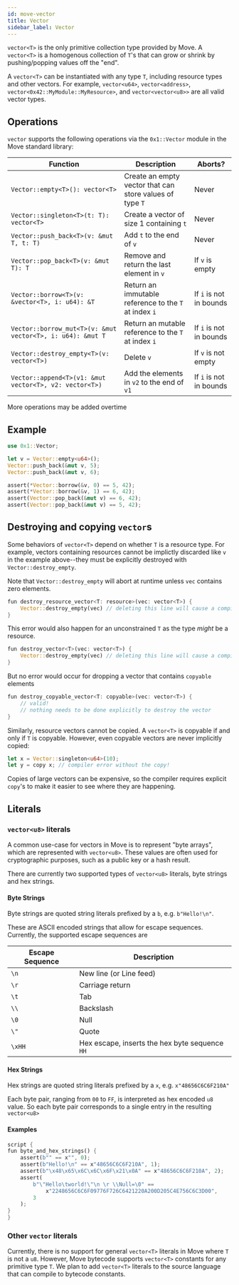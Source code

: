 ```yaml
---
id: move-vector
title: Vector
sidebar_label: Vector
---
```


`vector<T>` is the only primitive collection type provided by Move. A `vector<T>` is a homogenous collection of `T`'s that can grow or shrink by pushing/popping values off the "end".

A `vector<T>` can be instantiated with any type `T`, including resource types and other vectors. For example, `vector<u64>`, `vector<address>`, `vector<0x42::MyModule::MyResource>`, and `vector<vector<u8>>` are all valid vector types.

## Operations

`vector` supports the following operations via the `0x1::Vector` module in the Move standard library:

| Function | Description | Aborts?
| ---------- | ----------|----------
| `Vector::empty<T>(): vector<T>` | Create an empty vector that can store values of type `T` | Never
| `Vector::singleton<T>(t: T): vector<T>` | Create a vector of size 1 containing `t` | Never
| `Vector::push_back<T>(v: &mut T, t: T)` | Add `t` to the end of `v` | Never
| `Vector::pop_back<T>(v: &mut T): T` | Remove and return the last element in `v` | If `v` is empty
| `Vector::borrow<T>(v: &vector<T>, i: u64): &T` | Return an immutable reference to the `T` at index `i` | If `i` is not in bounds
| `Vector::borrow_mut<T>(v: &mut vector<T>, i: u64): &mut T` | Return an mutable reference to the `T` at index `i` | If `i` is not in bounds
| `Vector::destroy_empty<T>(v: vector<T>)` | Delete `v` | If `v` is not empty
| `Vector::append<T>(v1: &mut vector<T>, v2: vector<T>)` | Add the elements in `v2` to the end of `v1` | If `i` is not in bounds

More operations may be added overtime

## Example

```rust
use 0x1::Vector;

let v = Vector::empty<u64>();
Vector::push_back(&mut v, 5);
Vector::push_back(&mut v, 6);

assert(*Vector::borrow(&v, 0) == 5, 42);
assert(*Vector::borrow(&v, 1) == 6, 42);
assert(Vector::pop_back(&mut v) == 6, 42);
assert(Vector::pop_back(&mut v) == 5, 42);
```

## Destroying and copying `vector`s

Some behaviors of `vector<T>` depend on whether `T` is a resource type. For example, vectors containing resources cannot be implictly discarded like `v` in the example above--they must be explicitly destroyed with `Vector::destroy_empty`.

Note that `Vector::destroy_empty` will abort at runtime unless `vec` contains zero elements.

```rust
fun destroy_resource_vector<T: resource>(vec: vector<T>) {
    Vector::destroy_empty(vec) // deleting this line will cause a compiler error
}
```
This error would also happen for an unconstrained `T` as the type *might* be a resource.
```rust
fun destroy_vector<T>(vec: vector<T>) {
    Vector::destroy_empty(vec) // deleting this line will cause a compiler error
}
```
But no error would occur for dropping a vector that contains `copyable` elements
```rust
fun destroy_copyable_vector<T: copyable>(vec: vector<T>) {
    // valid!
    // nothing needs to be done explicitly to destroy the vector
}
```

Similarly, resource vectors cannot be copied. A `vector<T>` is copyable if and only if `T` is copyable. However, even copyable vectors are never implicitly copied:

```rust
let x = Vector::singleton<u64>(10);
let y = copy x; // compiler error without the copy!
```

Copies of large vectors can be expensive, so the compiler requires explicit `copy`'s to make it easier to see where they are happening.

## Literals

### `vector<u8>` literals

A common use-case for vectors in Move is to represent "byte arrays", which are represented with `vector<u8>`. These values are often used for cryptographic purposes, such as a public key or a hash result.

There are currently two supported types of `vector<u8>` literals, byte strings and hex strings.

#### Byte Strings

Byte strings are quoted string literals prefixed by a `b`, e.g. `b"Hello!\n"`.

These are ASCII encoded strings that allow for escape sequences. Currently, the supported escape sequences are

| Escape Sequence | Description
| -------- | --------
| `\n` | New line (or Line feed)
| `\r` | Carriage return
| `\t` | Tab
| `\\` | Backslash
| `\0` | Null
| `\"` | Quote
| `\xHH` | Hex escape, inserts the hex byte sequence `HH`

#### Hex Strings

Hex strings are quoted string literals prefixed by a `x`, e.g. `x"48656C6C6F210A"`

Each byte pair, ranging from `00` to `FF`, is interpreted as hex encoded `u8` value. So each byte pair corresponds to a single entry in the resulting `vector<u8>`

#### Examples

```rust
script {
fun byte_and_hex_strings() {
    assert(b"" == x"", 0);
    assert(b"Hello!\n" == x"48656C6C6F210A", 1);
    assert(b"\x48\x65\x6C\x6C\x6F\x21\x0A" == x"48656C6C6F210A", 2);
    assert(
        b"\"Hello\tworld!\"\n \r \\Null=\0" ==
            x"2248656C6C6F09776F726C6421220A200D205C4E756C6C3D00",
        3
    );
}
}
```

### Other `vector` literals

Currently, there is no support for general `vector<T>` literals in Move where `T` is not a `u8`. However, Move bytecode supports `vector<T>` constants for any primitive type `T`. We plan to add `vector<T>` literals to the source language that can compile to bytecode constants.
